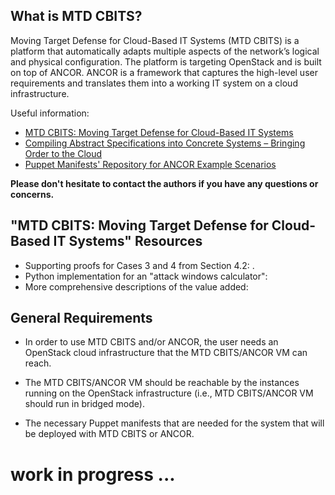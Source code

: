 ## What is MTD CBITS?
Moving Target Defense for Cloud-Based IT Systems (MTD CBITS) is a platform that 
automatically adapts multiple aspects of the network’s logical and physical configuration. 
The platform is targeting OpenStack and is built on top of ANCOR. 
ANCOR is a framework that captures the high-level user requirements and translates them into 
a working IT system on a cloud infrastructure. 

Useful information:
- [MTD CBITS: Moving Target Defense for Cloud-Based IT Systems](http://people.cs.ksu.edu/~sdeloach/publications/Conference/esorics17_cbits.pdf)
- [Compiling Abstract Specifications into Concrete Systems – Bringing Order to the Cloud](https://www.usenix.org/conference/lisa14/conference-program/presentation/unruh)
- [Puppet Manifests' Repository for ANCOR Example Scenarios](https://github.com/arguslab/ancor-puppet)

**Please don't hesitate to contact the authors if you have any questions or concerns.**

## "MTD CBITS: Moving Target Defense for Cloud-Based IT Systems" Resources
- Supporting proofs for Cases 3 and 4 from Section 4.2: . 
- Python implementation for an "attack windows calculator": 
- More comprehensive descriptions of the value added: 


## General Requirements
- In order to use MTD CBITS and/or ANCOR, the user needs an OpenStack cloud infrastructure that the MTD CBITS/ANCOR VM can reach.

- The MTD CBITS/ANCOR VM should be reachable by the instances running on the OpenStack infrastructure (i.e., MTD CBITS/ANCOR VM should run in bridged mode).

- The necessary Puppet manifests that are needed for the system that will be deployed with MTD CBITS or ANCOR.

# work in progress ...
